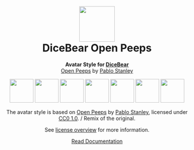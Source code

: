 <h1 align="center"><img src="https://dicebear.com/logo-readme.svg" width="96" /> <br />DiceBear Open Peeps</h1>
<p align="center">
  <strong>Avatar Style for <a href="https://dicebear.com/">DiceBear</a></strong><br />
  <a href="https://www.openpeeps.com/">Open Peeps</a> by <a href="https://twitter.com/pablostanley">Pablo Stanley</a>
</p>

<p align="center">
  <img src="https://api.dicebear.com/5.x/open-peeps/svg?seed=Mimi" width="64" />
  <img src="https://api.dicebear.com/5.x/open-peeps/svg?seed=Sasha" width="64" />
  <img src="https://api.dicebear.com/5.x/open-peeps/svg?seed=Lilly" width="64" />
  <img src="https://api.dicebear.com/5.x/open-peeps/svg?seed=Tigger" width="64" />
  <img src="https://api.dicebear.com/5.x/open-peeps/svg?seed=Bella" width="64" />
  <img src="https://api.dicebear.com/5.x/open-peeps/svg?seed=Zoe" width="64" />
  <img src="https://api.dicebear.com/5.x/open-peeps/svg?seed=Kitty" width="64" />
</p>

<p align="center">
  The avatar style is based on <a href="https://www.openpeeps.com/">Open Peeps</a> by
  <a href="https://twitter.com/pablostanley">Pablo Stanley</a>, licensed under
  <a href="https://creativecommons.org/publicdomain/zero/1.0/">CC0 1.0</a>. / Remix of the original.
</p>
<p align="center">
  See <a href="https://dicebear.com/licenses">license overview</a> for more information.
</p>

<p align="center">
  <a href="https://dicebear.com/styles/open-peeps">
    Read Documentation
  </a>
</p>
